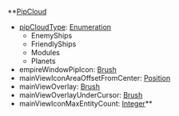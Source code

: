 **[PipCloud](VanillaPipCloud.md)
  * [pipCloudType](VanillapipCloudType.md): [Enumeration](Enumeration.md)
    * EnemyShips
    * FriendlyShips
    * Modules
    * Planets
  * empireWindowPipIcon: [Brush](Brush.md)
  * mainViewIconAreaOffsetFromCenter: [Position](Position.md)
  * mainViewOverlay: [Brush](Brush.md)
  * mainViewOverlayUnderCursor: [Brush](Brush.md)
  * mainViewIconMaxEntityCount: [Integer](Integer.md)**
